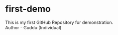 # first-demo
This is my first GitHub Repository for demonstration.
<br>
Author - Guddu (Individual)
